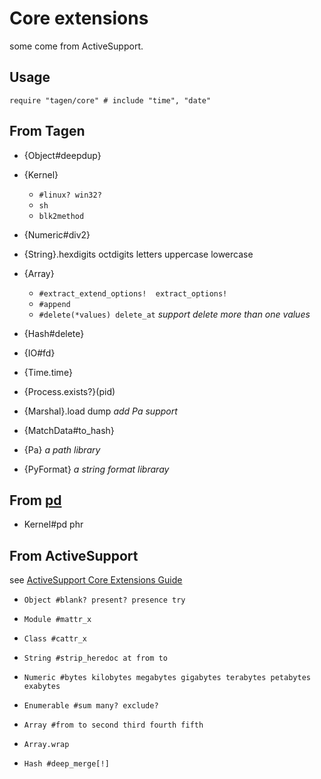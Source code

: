 Core extensions
==============
some come from ActiveSupport. 

Usage
-----
	require "tagen/core" # include "time", "date"

From Tagen
----------
* {Object#deepdup}

* {Kernel} 
	* `#linux? win32?`
	* `sh`
	* `blk2method`

* {Numeric#div2}

* {String}.hexdigits octdigits letters uppercase lowercase

* {Array}
	* `#extract_extend_options!  extract_options!`
	* `#append`
	* `#delete(*values) delete_at` _support delete more than one values_

* {Hash#delete}

* {IO#fd}

* {Time.time}

* {Process.exists?}(pid)

* {Marshal}.load dump  _add Pa support_

* {MatchData#to_hash}

* {Pa} _a path library_

* {PyFormat} _a string format libraray_

From [pd][1]
--------

* Kernel#pd phr 

[1]: http://rubydoc.info/gems/pd/frames/Kernel

From ActiveSupport
------------------
see [ActiveSupport Core Extensions Guide](http://edgeguides.rubyonrails.org/active_support_core_extensions.html)

* `Object #blank? present? presence try`

* `Module #mattr_x`

* `Class #cattr_x`

* `String #strip_heredoc at from to`

* `Numeric #bytes kilobytes megabytes gigabytes terabytes petabytes exabytes`

* `Enumerable #sum many? exclude?`

* `Array #from to second third fourth fifth`

* `Array.wrap`

* `Hash #deep_merge[!]`
